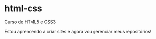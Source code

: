 # html-css
 Curso de HTML5 e CSS3

Estou aprendendo a criar sites e agora vou gerenciar meus repositórios!

<a>